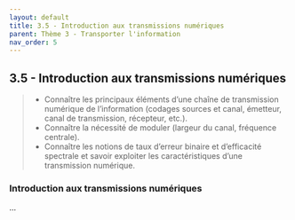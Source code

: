 ```yaml
---
layout: default
title: 3.5 - Introduction aux transmissions numériques
parent: Thème 3 - Transporter l'information
nav_order: 5
---
```



## 3.5 - Introduction aux transmissions numériques

> - Connaître les principaux éléments d’une chaîne de transmission numérique de l’information (codages sources et canal, émetteur, canal de transmission, récepteur, etc.).
> - Connaître la nécessité de moduler (largeur du canal, fréquence centrale).
> - Connaître les notions de taux d’erreur binaire et d’efficacité spectrale et savoir exploiter les caractéristiques d’une transmission numérique.

### Introduction aux transmissions numériques

...